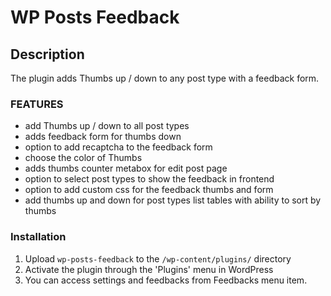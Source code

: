 # WP Posts Feedback

## Description
The plugin adds Thumbs up / down to any post type with a feedback form.

### FEATURES

* add Thumbs up / down to all post types
* adds feedback form for thumbs down
* option to add recaptcha to the feedback form
* choose the color of Thumbs
* adds thumbs counter metabox for edit post page
* option to select post types to show the feedback in frontend
* option to add custom css for the feedback thumbs and form
* add thumbs up and down for post types list tables with ability to sort by thumbs

### Installation

1. Upload `wp-posts-feedback` to the `/wp-content/plugins/` directory
2. Activate the plugin through the 'Plugins' menu in WordPress
3. You can access settings and feedbacks from Feedbacks menu item.
